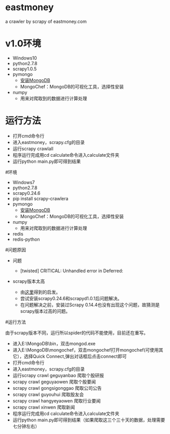 # eastmoney

a crawler by scrapy of eastmoney.com

# v1.0环境

+ Windows10
+ python2.7.8
+ scrapy1.0.5
+ pymongo
	+ [安装MongoDB](http://www.runoob.com/mongodb/mongodb-window-install.html)
	+ MongoChef：MongoDB的可视化工具，选择性安装
+ numpy
	+ 用来对爬取到的数据进行计算处理

# 运行方法

+ 打开cmd命令行
+ 进入eastmoney，scrapy.cfg的目录
+ 运行scrapy crawlall
+ 程序运行完成用cd calculate命令进入calculate文件夹
+ 运行python main.py即可得到结果

#环境

+ Windows7
+ python2.7.8
+ scrapy0.24.6
+ pip install scrapy-crawlera
+ pymongo
	+ [安装MongoDB](http://www.runoob.com/mongodb/mongodb-window-install.html)
	+ MongoChef：MongoDB的可视化工具，选择性安装
+ numpy
	+ 用来对爬取到的数据进行计算处理
+ redis
+ redis-python

#问题原因

+ 问题

	+ [twisted] CRITICAL: Unhandled error in Deferred:

+ scrapy版本太高

	+ 由[这里](https://github.com/scrapy/scrapyd/issues/110)得到的启发。
	+ 尝试安装scrapy0.24.6和scrapyd1.0.1后问题解决。
	+ 在问题解决之前，安装过Scrapy 0.14.4也没有出现这个问题，故猜测是scrapy版本过高的问题。

#运行方法

由于scrapy版本不同，运行所以spider的代码不能使用，目前还在重写。

+ 进入E:\MongoDB\bin，双击mongod.exe
+ 进入E:\MongoDB\mongochef，双击mongochef打开mongochef(可使用其它），选择Quick Connect,弹出对话框后点击connect即可
+ 打开cmd命令行
+ 进入eastmoney，scrapy.cfg的目录
+ 运行scrapy crawl geguyanbao 爬取个股研报
+ scrapy crawl geguyaowen 爬取个股要闻
+ scrapy crawl gongsigonggao 爬取公司公告
+ scrapy crawl guyouhui 爬取股友会
+ scrapy crawl hangyeyaowen 爬取行业要闻
+ scrapy crawl xinwen 爬取新闻
+ 程序运行完成用cd calculate命令进入calculate文件夹
+ 运行python main.py即可得到结果（如果爬取这三个三十天的数据，处理需要七分钟左右）